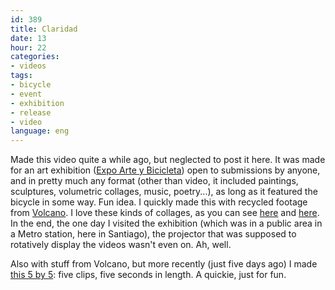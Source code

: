 ```yaml
---
id: 389
title: Claridad
date: 13
hour: 22
categories:
- videos
tags:
- bicycle
- event
- exhibition
- release
- video
language: eng
---
```


<video-embed service="vimeo" id="6187924" width="500" height="375" />

Made this video quite a while ago, but neglected to post it here. It was made for an art exhibition ([Expo Arte y Bicicleta](http://www.bicicultura.cl/2009/09/07/con-exposicion-de-arte-y-bicicleta-se-inauguro-iv-festival-internacional-de-bicicultura-de-santiago-2009)) open to submissions by anyone, and in pretty much any format (other than video, it included paintings, sculptures, volumetric collages, music, poetry...), as long as it featured the bicycle in some way. Fun idea. I quickly made this with recycled footage from [Volcano](http://blog.agj.cl/2009/01/volcano/). I love these kinds of collages, as you can see [here](http://piclog.agj.cl/index.php?showimage=63) and [here](http://piclog.agj.cl/index.php?showimage=64). In the end, the one day I visited the exhibition (which was in a public area in a Metro station, here in Santiago), the projector that was supposed to rotatively display the videos wasn't even on. Ah, well.

Also with stuff from Volcano, but more recently (just five days ago) I made [this 5 by 5](http://www.vimeo.com/7512616): five clips, five seconds in length. A quickie, just for fun.
